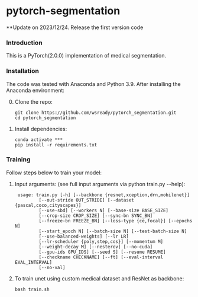 # pytorch-segmentation


**Update on 2023/12/24. Release the first version code

### Introduction
This is a PyTorch(2.0.0) implementation of medical segmentation.

### Installation
The code was tested with Anaconda and Python 3.9. After installing the Anaconda environment:

0. Clone the repo:
    ```Shell
    git clone https://github.com/wsready/pytorch_segmentation.git
    cd pytorch_segmentation
    ```

1. Install dependencies:
   ```Shell
   conda activate ***
   pip install -r requirements.txt
   ```
    
### Training
Follow steps below to train your model:
1. Input arguments: (see full input arguments via python train.py --help):
   ```Shell
    usage: train.py [-h] [--backbone {resnet,xception,drn,mobilenet}]
            [--out-stride OUT_STRIDE] [--dataset {pascal,coco,cityscapes}]
            [--use-sbd] [--workers N] [--base-size BASE_SIZE]
            [--crop-size CROP_SIZE] [--sync-bn SYNC_BN]
            [--freeze-bn FREEZE_BN] [--loss-type {ce,focal}] [--epochs N]
            [--start_epoch N] [--batch-size N] [--test-batch-size N]
            [--use-balanced-weights] [--lr LR]
            [--lr-scheduler {poly,step,cos}] [--momentum M]
            [--weight-decay M] [--nesterov] [--no-cuda]
            [--gpu-ids GPU_IDS] [--seed S] [--resume RESUME]
            [--checkname CHECKNAME] [--ft] [--eval-interval EVAL_INTERVAL]
            [--no-val]
   ```
2. To train unet using custom medical dataset and ResNet as backbone:
    ```Shell
    bash train.sh
    ```   


